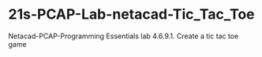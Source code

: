 # 21s-PCAP-Lab-netacad-Tic_Tac_Toe
Netacad-PCAP-Programming Essentials lab 4.6.9.1.  Create a tic tac toe game
